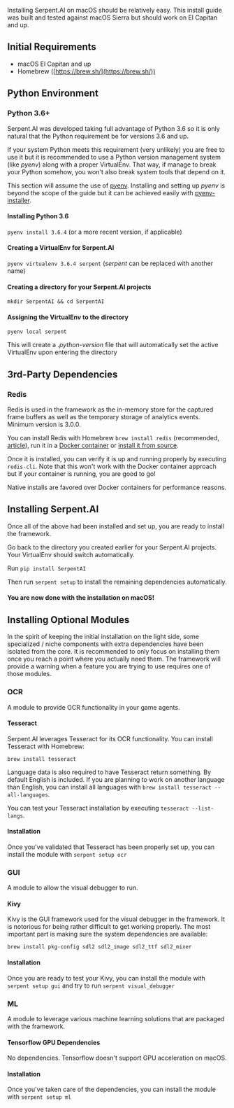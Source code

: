 Installing Serpent.AI on macOS should be relatively easy. This install guide was built and tested against macOS Sierra but should work on El Capitan and up.

## Initial Requirements

* macOS El Capitan and up
* Homebrew ([https://brew.sh/](https://brew.sh/))

## Python Environment

### Python 3.6+

Serpent.AI was developed taking full advantage of Python 3.6 so it is only natural that the Python requirement be for versions 3.6 and up.

If your system Python meets this requirement (very unlikely) you are free to use it but it is recommended to use a Python version management system (like _pyenv_) along with a proper VirtualEnv. That way, if manage to break your Python somehow, you won't also break system tools that depend on it.

This section will assume the use of [pyenv](https://github.com/pyenv/pyenv). Installing and setting up _pyenv_ is beyond the scope of the guide but it can be achieved easily with [pyenv-installer](https://github.com/pyenv/pyenv-installer).

#### Installing Python 3.6

`pyenv install 3.6.4` (or a more recent version, if applicable)

#### Creating a VirtualEnv for Serpent.AI

`pyenv virtualenv 3.6.4 serpent` (_serpent_ can be replaced with another name)

#### Creating a directory for your Serpent.AI projects

`mkdir SerpentAI && cd SerpentAI`

#### Assigning the VirtualEnv to the directory

`pyenv local serpent`

This will create a _.python-version_ file that will automatically set the active VirtualEnv upon entering the directory

## 3rd-Party Dependencies

### Redis

Redis is used in the framework as the in-memory store for the captured frame buffers as well as the temporary storage of analytics events. Minimum version is 3.0.0.

You can install Redis with Homebrew `brew install redis` (recommended, [article](https://medium.com/@petehouston/install-and-config-redis-on-mac-os-x-via-homebrew-eb8df9a4f298)), run it in a [Docker container](https://hub.docker.com/_/redis/) or [install it from source](https://redis.io/download).

Once it is installed, you can verify it is up and running properly by executing `redis-cli`. Note that this won't work with the Docker container approach but if your container is running, you are good to go!

Native installs are favored over Docker containers for performance reasons.

## Installing Serpent.AI

Once all of the above had been installed and set up, you are ready to install the framework.

Go back to the directory you created earlier for your Serpent.AI projects. Your VirtualEnv should switch automatically.

Run `pip install SerpentAI`

Then run `serpent setup` to install the remaining dependencies automatically.

#### You are now done with the installation on macOS!

## Installing Optional Modules

In the spirit of keeping the initial installation on the light side, some specialized / niche components with extra dependencies have been isolated from the core. It is recommended to only focus on installing them once you reach a point where you actually need them. The framework will provide a warning when a feature you are trying to use requires one of those modules.

### OCR

A module to provide OCR functionality in your game agents.

#### Tesseract

Serpent.AI leverages Tesseract for its OCR functionality. You can install Tesseract with Homebrew:

`brew install tesseract`

Language data is also required to have Tesseract return something. By default English is included. If you are planning to work on another language than English, you can install all languages with `brew install tesseract --all-languages`.

You can test your Tesseract installation by executing `tesseract --list-langs`.

#### Installation

Once you've validated that Tesseract has been properly set up, you can install the module with `serpent setup ocr`

### GUI

A module to allow the visual debugger to run.

#### Kivy

Kivy is the GUI framework used for the visual debugger in the framework. It is notorious for being rather difficult to get working properly. The most important part is making sure the system dependencies are available:

`brew install pkg-config sdl2 sdl2_image sdl2_ttf sdl2_mixer`

#### Installation

Once you are ready to test your Kivy, you can install the module with `serpent setup gui` and try to run `serpent visual_debugger`

### ML

A module to leverage various machine learning solutions that are packaged with the framework.

#### Tensorflow GPU Dependencies

No dependencies. Tensorflow doesn't support GPU acceleration on macOS.

#### Installation

Once you've taken care of the dependencies, you can install the module with `serpent setup ml`